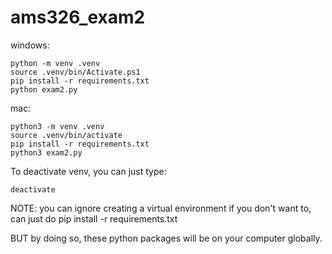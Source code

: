 # ams326_exam2

windows: 
```
python -m venv .venv
source .venv/bin/Activate.ps1
pip install -r requirements.txt
python exam2.py
```

mac:
```
python3 -m venv .venv
source .venv/bin/activate
pip install -r requirements.txt
python3 exam2.py
```

To deactivate venv, you can just type:
```
deactivate
```

NOTE: you can ignore creating a virtual environment if you don't want to, can just do pip install -r requirements.txt

BUT by doing so, these python packages will be on your computer globally.